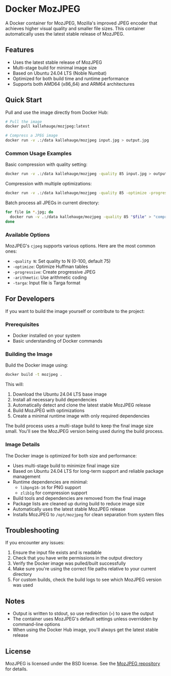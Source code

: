 # Docker MozJPEG

A Docker container for MozJPEG, Mozilla's improved JPEG encoder that achieves higher visual quality and smaller file sizes. This container automatically uses the latest stable release of MozJPEG.

## Features

- Uses the latest stable release of MozJPEG
- Multi-stage build for minimal image size
- Based on Ubuntu 24.04 LTS (Noble Numbat)
- Optimized for both build time and runtime performance
- Supports both AMD64 (x86_64) and ARM64 architectures

## Quick Start

Pull and use the image directly from Docker Hub:

```bash
# Pull the image
docker pull kallehauge/mozjpeg:latest

# Compress a JPEG image
docker run -v .:/data kallehauge/mozjpeg input.jpg > output.jpg
```

### Common Usage Examples

Basic compression with quality setting:
```bash
docker run -v .:/data kallehauge/mozjpeg -quality 85 input.jpg > output.jpg
```

Compression with multiple optimizations:
```bash
docker run -v .:/data kallehauge/mozjpeg -quality 85 -optimize -progressive input.jpg > output.jpg
```

Batch process all JPEGs in current directory:
```bash
for file in *.jpg; do
  docker run -v .:/data kallehauge/mozjpeg -quality 85 "$file" > "compressed_$file"
done
```

### Available Options

MozJPEG's `cjpeg` supports various options. Here are the most common ones:

- `-quality N`: Set quality to N (0-100, default 75)
- `-optimize`: Optimize Huffman tables
- `-progressive`: Create progressive JPEG
- `-arithmetic`: Use arithmetic coding
- `-targa`: Input file is Targa format

## For Developers

If you want to build the image yourself or contribute to the project:

### Prerequisites

- Docker installed on your system
- Basic understanding of Docker commands

### Building the Image

Build the Docker image using:

```bash
docker build -t mozjpeg .
```

This will:
1. Download the Ubuntu 24.04 LTS base image
2. Install all necessary build dependencies
3. Automatically detect and clone the latest stable MozJPEG release
4. Build MozJPEG with optimizations
5. Create a minimal runtime image with only required dependencies

The build process uses a multi-stage build to keep the final image size small. You'll see the MozJPEG version being used during the build process.

### Image Details

The Docker image is optimized for both size and performance:

- Uses multi-stage build to minimize final image size
- Based on Ubuntu 24.04 LTS for long-term support and reliable package management
- Runtime dependencies are minimal:
  - `libpng16-16` for PNG support
  - `zlib1g` for compression support
- Build tools and dependencies are removed from the final image
- Package lists are cleaned up during build to reduce image size
- Automatically uses the latest stable MozJPEG release
- Installs MozJPEG to `/opt/mozjpeg` for clean separation from system files

## Troubleshooting

If you encounter any issues:

1. Ensure the input file exists and is readable
2. Check that you have write permissions in the output directory
3. Verify the Docker image was pulled/built successfully
4. Make sure you're using the correct file paths relative to your current directory
5. For custom builds, check the build logs to see which MozJPEG version was used

## Notes

- Output is written to stdout, so use redirection (`>`) to save the output
- The container uses MozJPEG's default settings unless overridden by command-line options
- When using the Docker Hub image, you'll always get the latest stable release

## License

MozJPEG is licensed under the BSD license. See the [MozJPEG repository](https://github.com/mozilla/mozjpeg) for details.